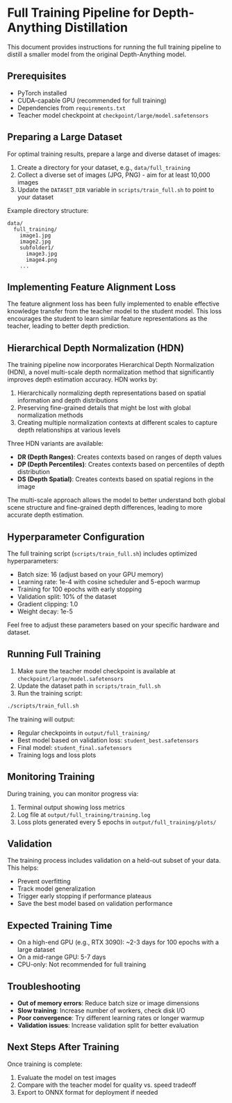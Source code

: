 # Full Training Pipeline for Depth-Anything Distillation

This document provides instructions for running the full training pipeline to distill a smaller model from the original Depth-Anything model.

## Prerequisites

- PyTorch installed
- CUDA-capable GPU (recommended for full training)
- Dependencies from `requirements.txt`
- Teacher model checkpoint at `checkpoint/large/model.safetensors`

## Preparing a Large Dataset

For optimal training results, prepare a large and diverse dataset of images:

1. Create a directory for your dataset, e.g., `data/full_training`
2. Collect a diverse set of images (JPG, PNG) - aim for at least 10,000 images
3. Update the `DATASET_DIR` variable in `scripts/train_full.sh` to point to your dataset

Example directory structure:
```
data/
  full_training/
    image1.jpg
    image2.jpg
    subfolder1/
      image3.jpg
      image4.png
    ...
```

## Implementing Feature Alignment Loss

The feature alignment loss has been fully implemented to enable effective knowledge transfer from the teacher model to the student model. This loss encourages the student to learn similar feature representations as the teacher, leading to better depth prediction.

## Hierarchical Depth Normalization (HDN)

The training pipeline now incorporates Hierarchical Depth Normalization (HDN), a novel multi-scale depth normalization method that significantly improves depth estimation accuracy. HDN works by:

1. Hierarchically normalizing depth representations based on spatial information and depth distributions
2. Preserving fine-grained details that might be lost with global normalization methods
3. Creating multiple normalization contexts at different scales to capture depth relationships at various levels

Three HDN variants are available:
- **DR (Depth Ranges)**: Creates contexts based on ranges of depth values
- **DP (Depth Percentiles)**: Creates contexts based on percentiles of depth distribution
- **DS (Depth Spatial)**: Creates contexts based on spatial regions in the image

The multi-scale approach allows the model to better understand both global scene structure and fine-grained depth differences, leading to more accurate depth estimation.

## Hyperparameter Configuration

The full training script (`scripts/train_full.sh`) includes optimized hyperparameters:

- Batch size: 16 (adjust based on your GPU memory)
- Learning rate: 1e-4 with cosine scheduler and 5-epoch warmup
- Training for 100 epochs with early stopping
- Validation split: 10% of the dataset
- Gradient clipping: 1.0
- Weight decay: 1e-5

Feel free to adjust these parameters based on your specific hardware and dataset.

## Running Full Training

1. Make sure the teacher model checkpoint is available at `checkpoint/large/model.safetensors`
2. Update the dataset path in `scripts/train_full.sh`
3. Run the training script:

```bash
./scripts/train_full.sh
```

The training will output:
- Regular checkpoints in `output/full_training/`
- Best model based on validation loss: `student_best.safetensors`
- Final model: `student_final.safetensors`
- Training logs and loss plots

## Monitoring Training

During training, you can monitor progress via:

1. Terminal output showing loss metrics
2. Log file at `output/full_training/training.log`
3. Loss plots generated every 5 epochs in `output/full_training/plots/`

## Validation

The training process includes validation on a held-out subset of your data. This helps:
- Prevent overfitting
- Track model generalization
- Trigger early stopping if performance plateaus
- Save the best model based on validation performance

## Expected Training Time

- On a high-end GPU (e.g., RTX 3090): ~2-3 days for 100 epochs with a large dataset
- On a mid-range GPU: 5-7 days
- CPU-only: Not recommended for full training

## Troubleshooting

- **Out of memory errors**: Reduce batch size or image dimensions
- **Slow training**: Increase number of workers, check disk I/O
- **Poor convergence**: Try different learning rates or longer warmup
- **Validation issues**: Increase validation split for better evaluation

## Next Steps After Training

Once training is complete:
1. Evaluate the model on test images
2. Compare with the teacher model for quality vs. speed tradeoff
3. Export to ONNX format for deployment if needed 
